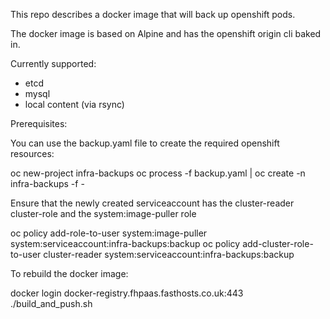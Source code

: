This repo describes a docker image that will back up openshift pods.

The docker image is based on Alpine and has the openshift origin cli baked in.

Currently supported:
  - etcd
  - mysql
  - local content (via rsync)


Prerequisites:

You can use the backup.yaml file to create the required openshift resources:

oc new-project infra-backups
oc process -f backup.yaml | oc create -n infra-backups -f -

Ensure that the newly created serviceaccount has the cluster-reader cluster-role and the system:image-puller role

oc policy add-role-to-user system:image-puller system:serviceaccount:infra-backups:backup
oc policy add-cluster-role-to-user cluster-reader system:serviceaccount:infra-backups:backup


To rebuild the docker image:

docker login docker-registry.fhpaas.fasthosts.co.uk:443
./build_and_push.sh
